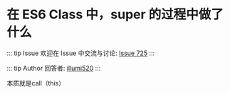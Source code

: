 # 在 ES6 Class 中，super 的过程中做了什么



::: tip Issue 
 欢迎在 Issue 中交流与讨论: [Issue 725](https://github.com/shfshanyue/Daily-Question/issues/725) 
:::

::: tip Author 
回答者: [illumi520](https://github.com/illumi520) 
:::

本质就是call（this）